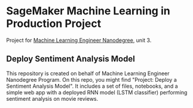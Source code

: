 # SageMaker Machine Learning in Production Project
Project for [Machine Learning Engineer Nanodegree](https://www.udacity.com/course/machine-learning-engineer-nanodegree--nd009t?utm_source=classcentral&utm_medium=ads_n&utm_campaign=fmf&utm_term=personal_discount&utm_content=nd009t), unit 3.

## Deploy Sentiment Analysis Model

This repository is created on behalf of Machine Learning Engineer Nanodegree Program. 
On this repo, you might find "Project: Deploy a Sentiment Analysis Model". 
It includes a set of files, notebooks, and a simple web app with a deployed RNN model (LSTM classifier) performing sentiment analysis on movie reviews.
